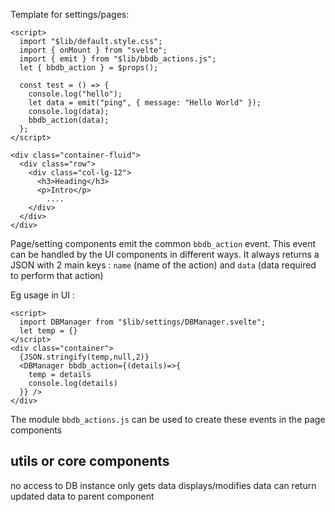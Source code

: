 Template for settings/pages:

```svelte
<script>
  import "$lib/default.style.css";
  import { onMount } from "svelte";
  import { emit } from "$lib/bbdb_actions.js";
  let { bbdb_action } = $props();

  const test = () => {
    console.log("hello");
    let data = emit("ping", { message: "Hello World" });
    console.log(data);
    bbdb_action(data);
  };
</script>  

<div class="container-fluid">
  <div class="row">
    <div class="col-lg-12">
      <h3>Heading</h3>
      <p>Intro</p>
        ....
    </div>
  </div>
</div>
```


Page/setting components emit the common `bbdb_action` event. This event can be  handled by the UI components in different ways. 
It always returns a JSON with 2 main keys : `name` (name of the action) and `data` (data required to perform that action)

Eg usage in UI : 

```svelte
<script>
  import DBManager from "$lib/settings/DBManager.svelte";
  let temp = {}
</script>
<div class="container">
  {JSON.stringify(temp,null,2)} 
  <DBManager bbdb_action={(details)=>{
    temp = details
    console.log(details)
  }} />
</div>

```

The module `bbdb_actions.js` can be used to create these events in the page components




## utils or core components
no access to DB instance 
only gets data 
displays/modifies data
can return updated data to parent component 





